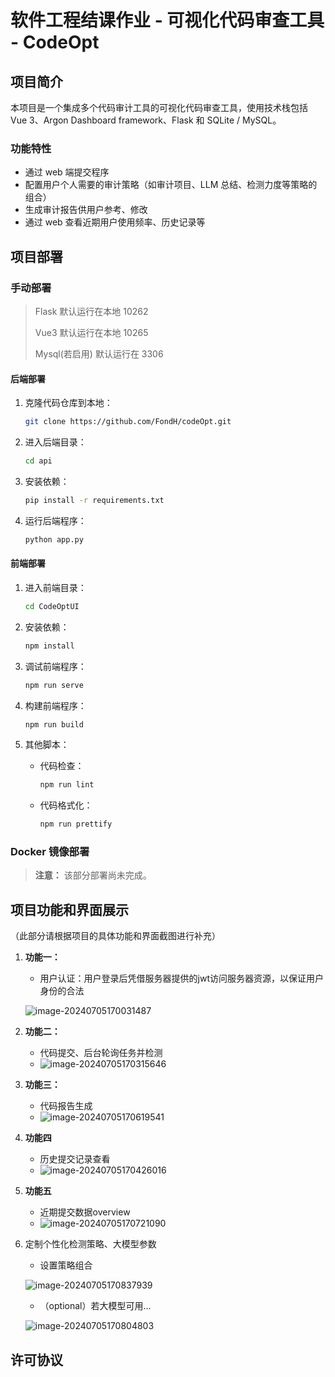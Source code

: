 # 软件工程结课作业 - 可视化代码审查工具 - CodeOpt

## 项目简介

本项目是一个集成多个代码审计工具的可视化代码审查工具，使用技术栈包括 Vue 3、Argon Dashboard framework、Flask 和 SQLite / MySQL。



### 功能特性

- 通过 web 端提交程序
- 配置用户个人需要的审计策略（如审计项目、LLM 总结、检测力度等策略的组合）
- 生成审计报告供用户参考、修改
- 通过 web 查看近期用户使用频率、历史记录等



## 项目部署

### 手动部署

>Flask 默认运行在本地 10262 
>
>Vue3 默认运行在本地 10265
>
>Mysql(若启用) 默认运行在 3306

#### 后端部署

1. 克隆代码仓库到本地：
    ```bash
    git clone https://github.com/FondH/codeOpt.git
    ```

2. 进入后端目录：
    ```bash
    cd api
    ```

3. 安装依赖：
    ```bash
    pip install -r requirements.txt
    ```

4. 运行后端程序：
    ```bash
    python app.py
    ```

#### 前端部署

1. 进入前端目录：
    ```bash
    cd CodeOptUI
    ```

2. 安装依赖：
    ```bash
    npm install
    ```

3. 调试前端程序：
    ```bash
    npm run serve
    ```

4. 构建前端程序：
    ```bash
    npm run build
    ```

5. 其他脚本：
    - 代码检查：
        ```bash
        npm run lint
        ```
    - 代码格式化：
        ```bash
        npm run prettify
        ```

### Docker 镜像部署

> **注意：** 该部分部署尚未完成。

## 项目功能和界面展示

（此部分请根据项目的具体功能和界面截图进行补充）

1. **功能一：**

    - 用户认证：用户登录后凭借服务器提供的jwt访问服务器资源，以保证用户身份的合法

    ![image-20240705170031487](/img/image-20240705170031487.png)

2. **功能二：**
    - 代码提交、后台轮询任务并检测
    - ![image-20240705170315646](/img/image-20240705170315646.png)

3. **功能三：**

    - 代码报告生成
    - ![image-20240705170619541](/img/image-20240705170619541.png)

4. **功能四**

    - 历史提交记录查看
    - ![image-20240705170426016](/img/image-20240705170426016.png)

5. **功能五**

    - 近期提交数据overview
    - ![image-20240705170721090](/img/image-20240705170721090.png)

6. 定制个性化检测策略、大模型参数

    - 设置策略组合

    ![image-20240705170837939](/img/image-20240705170837939.png)

    - （optional）若大模型可用...

    ![image-20240705170804803](/img/image-20240705170804803.png)

    

## 许可协议

